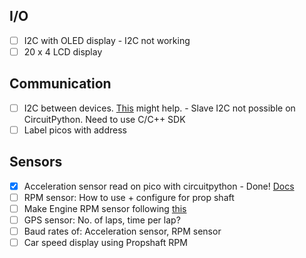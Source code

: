 ## I/O
- [ ] I2C with OLED display - I2C not working
- [ ] 20 x 4 LCD display

## Communication
- [ ] I2C between devices. [This](https://www.instructables.com/Raspberry-Pi-Pico-With-I2C-Oled-Display-and-Circui/) might help. - Slave I2C not possible on CircuitPython. Need to use C/C++ SDK
- [ ] Label picos with address

## Sensors
- [x] Acceleration sensor read on pico with circuitpython - Done! [Docs](https://docs.circuitpython.org/projects/mpu6050/en/latest/)
- [ ] RPM sensor: How to use + configure for prop shaft
- [ ] Make Engine RPM sensor following [this](https://kokoraskostas.blogspot.com/p/inductive-spark-plug-sensor-engine-rpm.html)
- [ ] GPS sensor: No. of laps, time per lap?
- [ ] Baud rates of: Acceleration sensor, RPM sensor
- [ ] Car speed display using Propshaft RPM